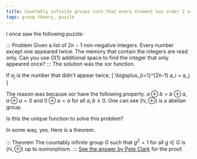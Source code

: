 ```yaml
---
title: Countably infinite groups such that every element has order 2 are isomorphic
tags: group theory, puzzle
---
```

I once saw the following puzzle: 

::: Problem
Given a list of $2n-1$ non-negative integers. Every number except one appeared twice. The memory that contain the integers are read only. Can you use $O(1)$ additional space to find the integer that only appeared once?
:::
The solution was the xor function.
 
If $a_j$ is the number that didn't appear twice,
\[
\bigoplus_{i=1}^{2n-1} a_i = a_j
\]

The reason was because xor have the following property.
$a \oplus b = b \oplus a$, $a \oplus a = 0$ and $0 \oplus a = a$ for all $a,b\geq 0$.
One can see $(\mathbb{N}, \oplus)$ is a abelian group. 

Is this the unique function to solve this problem?

In some way, yes. 
Here is a theorem.

::: Theorem
The countably infinite group $G$ such that $g^2 = 1$ for all $g\in G$ is $(\mathbb{N}, \oplus)$ up to isomorphism.
:::
[See the answer by Pete Clark](http://math.stackexchange.com/a/17057/96) for the proof.